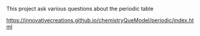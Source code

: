 This project ask various questions about the periodic table

https://innovativecreations.github.io/chemistryQueModel/periodic/index.html

